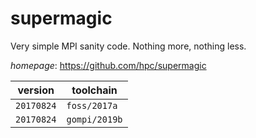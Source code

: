 # supermagic

Very simple MPI sanity code. Nothing more, nothing less.

*homepage*: <https://github.com/hpc/supermagic>

version | toolchain
--------|----------
``20170824`` | ``foss/2017a``
``20170824`` | ``gompi/2019b``
